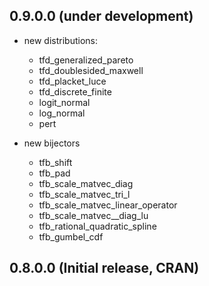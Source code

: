 

## 0.9.0.0 (under development)

- new distributions:
  - tfd_generalized_pareto
  - tfd_doublesided_maxwell
  - tfd_placket_luce
  - tfd_discrete_finite
  - logit_normal
  - log_normal
  - pert
  
- new bijectors
  - tfb_shift
  - tfb_pad
  - tfb_scale_matvec_diag
  - tfb_scale_matvec_tri_l
  - tfb_scale_matvec_linear_operator
  - tfb_scale_matvec__diag_lu
  - tfb_rational_quadratic_spline
  - tfb_gumbel_cdf


## 0.8.0.0 (Initial release, CRAN)

